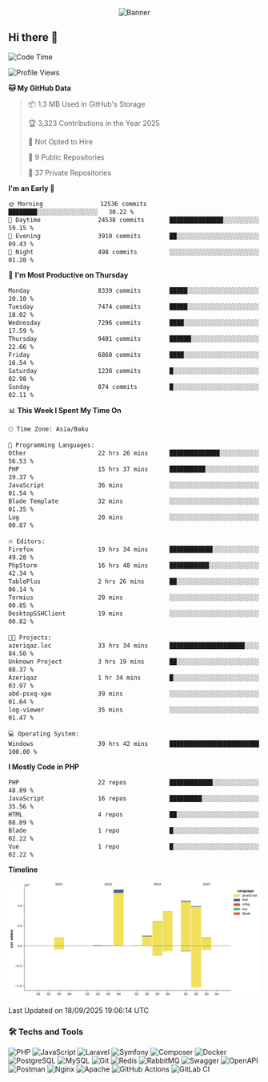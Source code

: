 <!--WALLPAPER-->
<p align='center'>
  <img src='assets/wallpapers/9.gif' alt='Banner'>
</p>
<!--/WALLPAPER-->

## Hi there 👋

<!--START_SECTION:waka-->
![Code Time](http://img.shields.io/badge/Code%20Time-309%20hrs%206%20mins-blue)

![Profile Views](http://img.shields.io/badge/Profile%20Views-0-blue)

**🐱 My GitHub Data** 

> 📦 1.3 MB Used in GitHub's Storage 
 > 
> 🏆 3,323 Contributions in the Year 2025
 > 
> 🚫 Not Opted to Hire
 > 
> 📜 9 Public Repositories 
 > 
> 🔑 37 Private Repositories 
 > 
**I'm an Early 🐤** 

```text
🌞 Morning                12536 commits       ████████░░░░░░░░░░░░░░░░░   30.22 % 
🌆 Daytime                24538 commits       ███████████████░░░░░░░░░░   59.15 % 
🌃 Evening                3910 commits        ██░░░░░░░░░░░░░░░░░░░░░░░   09.43 % 
🌙 Night                  498 commits         ░░░░░░░░░░░░░░░░░░░░░░░░░   01.20 % 
```
📅 **I'm Most Productive on Thursday** 

```text
Monday                   8339 commits        █████░░░░░░░░░░░░░░░░░░░░   20.10 % 
Tuesday                  7474 commits        █████░░░░░░░░░░░░░░░░░░░░   18.02 % 
Wednesday                7296 commits        ████░░░░░░░░░░░░░░░░░░░░░   17.59 % 
Thursday                 9401 commits        ██████░░░░░░░░░░░░░░░░░░░   22.66 % 
Friday                   6860 commits        ████░░░░░░░░░░░░░░░░░░░░░   16.54 % 
Saturday                 1238 commits        █░░░░░░░░░░░░░░░░░░░░░░░░   02.98 % 
Sunday                   874 commits         █░░░░░░░░░░░░░░░░░░░░░░░░   02.11 % 
```


📊 **This Week I Spent My Time On** 

```text
🕑︎ Time Zone: Asia/Baku

💬 Programming Languages: 
Other                    22 hrs 26 mins      ██████████████░░░░░░░░░░░   56.53 % 
PHP                      15 hrs 37 mins      ██████████░░░░░░░░░░░░░░░   39.37 % 
JavaScript               36 mins             ░░░░░░░░░░░░░░░░░░░░░░░░░   01.54 % 
Blade Template           32 mins             ░░░░░░░░░░░░░░░░░░░░░░░░░   01.35 % 
Log                      20 mins             ░░░░░░░░░░░░░░░░░░░░░░░░░   00.87 % 

🔥 Editors: 
Firefox                  19 hrs 34 mins      ████████████░░░░░░░░░░░░░   49.28 % 
PhpStorm                 16 hrs 48 mins      ███████████░░░░░░░░░░░░░░   42.34 % 
TablePlus                2 hrs 26 mins       ██░░░░░░░░░░░░░░░░░░░░░░░   06.14 % 
Termius                  20 mins             ░░░░░░░░░░░░░░░░░░░░░░░░░   00.85 % 
DesktopSSHClient         19 mins             ░░░░░░░░░░░░░░░░░░░░░░░░░   00.82 % 

🐱‍💻 Projects: 
azeriqaz.loc             33 hrs 34 mins      █████████████████████░░░░   84.50 % 
Unknown Project          3 hrs 19 mins       ██░░░░░░░░░░░░░░░░░░░░░░░   08.37 % 
Azeriqaz                 1 hr 34 mins        █░░░░░░░░░░░░░░░░░░░░░░░░   03.97 % 
abd-psxq-xpe             39 mins             ░░░░░░░░░░░░░░░░░░░░░░░░░   01.64 % 
log-viewer               35 mins             ░░░░░░░░░░░░░░░░░░░░░░░░░   01.47 % 

💻 Operating System: 
Windows                  39 hrs 42 mins      █████████████████████████   100.00 % 
```

**I Mostly Code in PHP** 

```text
PHP                      22 repos            ████████████░░░░░░░░░░░░░   48.89 % 
JavaScript               16 repos            █████████░░░░░░░░░░░░░░░░   35.56 % 
HTML                     4 repos             ██░░░░░░░░░░░░░░░░░░░░░░░   08.89 % 
Blade                    1 repo              █░░░░░░░░░░░░░░░░░░░░░░░░   02.22 % 
Vue                      1 repo              █░░░░░░░░░░░░░░░░░░░░░░░░   02.22 % 
```



**Timeline**

![Lines of Code chart](https://raw.githubusercontent.com/feridnesibzade/feridnesibzade/main/assets/bar_graph.png)


 Last Updated on 18/09/2025 19:06:14 UTC
<!--END_SECTION:waka-->

### 🛠️ Techs and Tools

![PHP](https://img.shields.io/badge/PHP-777BB4?style=for-the-badge&logo=php&logoColor=white)
![JavaScript](https://img.shields.io/badge/JavaScript-F7DF1E?style=for-the-badge&logo=javascript&logoColor=000)
![Laravel](https://img.shields.io/badge/Laravel-F55247?style=for-the-badge&logo=laravel&logoColor=white)
![Symfony](https://img.shields.io/badge/Symfony-000000?style=for-the-badge&logo=symfony&logoColor=white)
![Composer](https://img.shields.io/badge/Composer-885630?style=for-the-badge&logo=composer&logoColor=white)
![Docker](https://img.shields.io/badge/Docker-2496ED?style=for-the-badge&logo=docker&logoColor=white)
![PostgreSQL](https://img.shields.io/badge/PostgreSQL-4169E1?style=for-the-badge&logo=postgresql&logoColor=white)
![MySQL](https://img.shields.io/badge/MySQL-4479A1?style=for-the-badge&logo=mysql&logoColor=white)
![Git](https://img.shields.io/badge/Git-F05032?style=for-the-badge&logo=git&logoColor=white)
![Redis](https://img.shields.io/badge/Redis-DC382D?style=for-the-badge&logo=redis&logoColor=white)
![RabbitMQ](https://img.shields.io/badge/RabbitMQ-FF6600?style=for-the-badge&logo=rabbitmq&logoColor=white)
![Swagger](https://img.shields.io/badge/Swagger-85EA2D?style=for-the-badge&logo=swagger&logoColor=black)
![OpenAPI](https://img.shields.io/badge/OpenAPI-6BA539?style=for-the-badge&logo=openapiinitiative&logoColor=white)
![Postman](https://img.shields.io/badge/Postman-FF6C37?style=for-the-badge&logo=postman&logoColor=white)
![Nginx](https://img.shields.io/badge/Nginx-009639?style=for-the-badge&logo=nginx&logoColor=white)
![Apache](https://img.shields.io/badge/Apache-D22128?style=for-the-badge&logo=apache&logoColor=white)
![GitHub Actions](https://img.shields.io/badge/GitHub%20Actions-2088FF?style=for-the-badge&logo=githubactions&logoColor=white)
![GitLab CI](https://img.shields.io/badge/GitLab%20CI-FC6D26?style=for-the-badge&logo=gitlab&logoColor=white)

